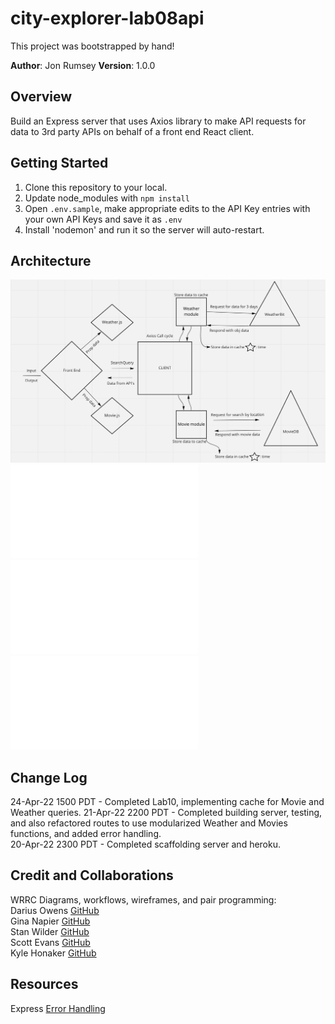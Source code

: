 # city-explorer-lab08api

This project was bootstrapped by hand!

**Author**: Jon Rumsey
**Version**: 1.0.0

## Overview

Build an Express server that uses Axios library to make API requests for data to 3rd party APIs on behalf of a front end React client.

## Getting Started

1. Clone this repository to your local.  
2. Update node_modules with `npm install`  
3. Open `.env.sample`, make appropriate edits to the API Key entries with your own API Keys and save it as `.env`  
4. Install 'nodemon' and run it so the server will auto-restart.  

## Architecture

![Lab10 Dataflow diagram](./lab10DataFlowDiagram.png)  
![Lab09 wrrc wireframe](./Lab09%20wrrc%20wireframe.pdf)  
![Data08 Dataflow diagram](./Lab08DataFlow.pdf)  
![Lab07 Dataflow diagram](./Lab07%20dataflow%20diagram.pdf)  

## Change Log

24-Apr-22 1500 PDT - Completed Lab10, implementing cache for Movie and Weather queries.
21-Apr-22 2200 PDT - Completed building server, testing, and also refactored routes to use modularized Weather and Movies functions, and added error handling.  
20-Apr-22 2300 PDT - Completed scaffolding server and heroku.  

## Credit and Collaborations

WRRC Diagrams, workflows, wireframes, and pair programming:  
Darius Owens [GitHub](https://github.com/DariusO92)  
Gina Napier [GitHub](https://github.com/gina305)  
Stan Wilder [GitHub](https://github.com/stanwilder)  
Scott Evans [GitHub](https://github.com/mScottEvans)  
Kyle Honaker [GitHub](https://github.com/ikyle53)  

## Resources

Express [Error Handling](https://expressjs.com/en/guide/error-handling.html)  
